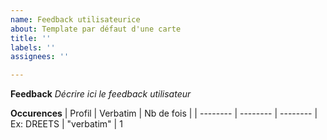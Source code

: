 ```yaml
---
name: Feedback utilisateurice
about: Template par défaut d'une carte
title: ''
labels: ''
assignees: ''

---
```


**Feedback**
_Décrire ici le feedback utilisateur_

**Occurences**
| Profil | Verbatim | Nb de fois |
| -------- | -------- | -------- |
Ex: DREETS | "verbatim" | 1 
